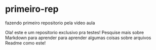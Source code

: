 # primeiro-rep
fazendo primeiro repositorio pela video aula

Ola! este e um repositorio exclusivo pra testes! 
Pesquise mais sobre Markdown para aprender para aprender algumas coisas sobre arquivos Readme como este!